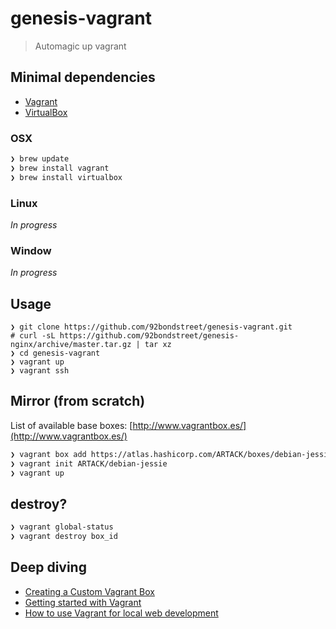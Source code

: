 # genesis-vagrant

> Automagic up vagrant

## Minimal dependencies

* [Vagrant](https://www.vagrantup.com/downloads.html)
* [VirtualBox](https://www.virtualbox.org/wiki/Downloads)

### OSX

```sh
❯ brew update
❯ brew install vagrant
❯ brew install virtualbox
```

### Linux

*In progress*

### Window

*In progress*

## Usage

```
❯ git clone https://github.com/92bondstreet/genesis-vagrant.git
# curl -sL https://github.com/92bondstreet/genesis-nginx/archive/master.tar.gz | tar xz
❯ cd genesis-vagrant
❯ vagrant up
❯ vagrant ssh
```

## Mirror (from scratch)

List of available base boxes: [http://www.vagrantbox.es/](http://www.vagrantbox.es/)

```sh
❯ vagrant box add https://atlas.hashicorp.com/ARTACK/boxes/debian-jessie
❯ vagrant init ARTACK/debian-jessie
❯ vagrant up
```

## destroy?

```sh
❯ vagrant global-status
❯ vagrant destroy box_id
```

## Deep diving

* [Creating a Custom Vagrant Box](http://williamwalker.me/blog/creating-a-custom-vagrant-box.html)
* [Getting started with Vagrant](http://adamenger.com/blog/2014/02/18/getting-started-with-vagrant/)
* [How to use Vagrant for local web development](http://blog.osteel.me/posts/2015/01/25/how-to-use-vagrant-for-local-web-development.html)
